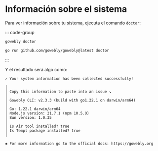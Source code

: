 # Información sobre el sistema

Para ver información sobre tu sistema, ejecuta el comando `doctor`:

::: code-group
```bash [CLI]
gowebly doctor
```

```bash [Go]
go run github.com/gowebly/gowebly@latest doctor
```
:::

Y el resultado será algo como:

```
✓ Your system information has been collected successfully!

│
│ Copy this information to paste into an issue ↘
│
│ Gowebly CLI: v2.3.3 (build with go1.22.1 on darwin/arm64)
│
│ Go: 1.22.1 darwin/arm64
│ Node.js version: 21.7.1 (npm 10.5.0)
│ Bun version: 1.0.35
│
│ Is Air tool installed? true
│ Is Templ package installed? true
│

✱ For more information go to the official docs: https://gowebly.org
```

<!--@include: ../../parts/links.md -->